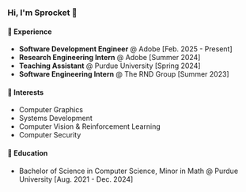 ### Hi, I'm Sprocket 👋
#### 💼 Experience
- **Software Development Engineer** @ Adobe [Feb. 2025 - Present]
- **Research Engineering Intern** @ Adobe [Summer 2024]
- **Teaching Assistant** @ Purdue University [Spring 2024]
- **Software Engineering Intern** @ The RND Group [Summer 2023]

#### 🌱 Interests
- Computer Graphics
- Systems Development
- Computer Vision & Reinforcement Learning
- Computer Security

#### 🏫 Education
- Bachelor of Science in Computer Science, Minor in Math @ Purdue University [Aug. 2021 - Dec. 2024]
